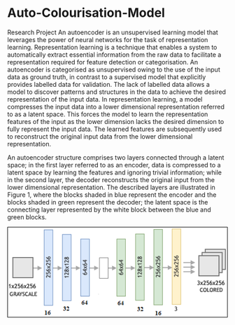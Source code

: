 # Auto-Colourisation-Model
Research Project
An autoencoder is an unsupervised learning model that leverages the power of neural networks for the task of representation learning. Representation learning is a technique that enables a system to automatically extract essential information from the raw data to facilitate a representation required for feature detection or categorisation. An autoencoder is categorised as unsupervised owing to the use of the input data as ground truth, in contrast to a supervised model that explicitly provides labelled data for validation. The lack of labelled data allows a model to discover patterns and structures in the data to achieve the desired representation of the input data. In representation learning, a model compresses the input data into a lower dimensional representation referred to as a latent space. This forces the model to learn the representation features of the input as the lower dimension lacks the desired dimension to fully represent the input data. The learned features are subsequently used to reconstruct the original input data from the lower dimensional representation. 

An autoencoder structure comprises two layers connected through a latent space; in the first layer referred to as an encoder, data is compressed to a latent space by learning the features and ignoring trivial information; while in the second layer, the decoder reconstructs the original input from the lower dimensional representation.  The described layers are illustrated in Figure 1, where the blocks shaded in blue represent the encoder and the blocks shaded in green represent the decoder; the latent space is the connecting layer represented by the white block between the blue and green blocks.

<img src="image_2.png" alt="drawing" width="750"/>
